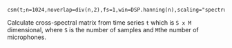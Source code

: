 ```
csm(t;n=1024,noverlap=div(n,2),fs=1,win=DSP.hanning(n),scaling="spectrum")
```

Calculate cross-spectral matrix from time series `t` which is `S x M` dimensional, where `S` is the number of samples and `M`the number of microphones.
